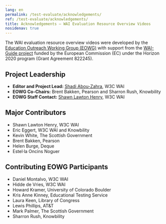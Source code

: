 ```yaml
---
lang: en
permalink: /test-evaluate/acknowledgements/
ref: /test-evaluate/acknowledgements/
title: Acknowledgements – WAI Evaluation Resource Overview Videos
nosidenav: true
---
```


The WAI evaluation resource overview videos were developed by the [Education Outreach Working Group (EOWG)](https://www.w3.org/WAI/EO/) with support from the [WAI-Guide project]( https://www.w3.org/WAI/about/projects/wai-guide/) funded by the European Commission (EC) under the Horizon 2020 program (Grant Agreement 822245).

Project Leadership
------------------

-   **Editor and Project Lead:** [Shadi Abou-Zahra](https://www.w3.org/People/shadi), W3C WAI
-   **EOWG Co-Chairs:** Brent Bakken, Pearson and Sharron Rush, Knowbility
-   **EOWG Staff Contact:** [Shawn Lawton Henry](https://www.w3.org/People/shawn), W3C WAI

Major Contributors
------------------

-   Shawn Lawton Henry, W3C WAI
-   Eric Eggert, W3C WAI and Knowbility
-   Kevin White, The Scottish Government
-   Brent Bakken, Pearson
-   Helen Burge, Deque
-   Estel·la Oncins Noguer

Contributing EOWG Participants
------------------------------

-   Daniel Montalvo, W3C WAI
-   Hidde de Vries, W3C WAI
-   Howard Kramer, University of Colorado Boulder
-   Kris Anne Kinney, Educational Testing Service
-   Laura Keen, Library of Congress
-   Lewis Phillips, AT&T
-   Mark Palmer, The Scottish Government
-   Sharron Rush, Knowbility   
